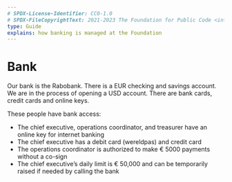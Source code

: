 ```yaml
---
# SPDX-License-Identifier: CC0-1.0
# SPDX-FileCopyrightText: 2021-2023 The Foundation for Public Code <info@publiccode.net>
type: Guide
explains: how banking is managed at the Foundation
---
```


# Bank

Our bank is the Rabobank.
There is a EUR checking and savings account.
We are in the process of opening a USD account.
There are bank cards, credit cards and online keys.

These people have bank access:

* The chief executive, operations coordinator, and treasurer have an online key for internet banking
* The chief executive has a debit card (wereldpas) and credit card
* The operations coordinator is authorized to make € 5000 payments without a co-sign
* The chief executive’s daily limit is € 50,000 and can be temporarily raised if needed by calling the bank
